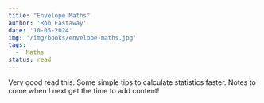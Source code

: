 ```yaml
---
title: "Envelope Maths"
author: 'Rob Eastaway'
date: '10-05-2024'
img: '/img/books/envelope-maths.jpg'
tags:
  -  Maths
status: read
---
```


Very good read this. Some simple tips to calculate statistics faster. Notes to come when I next get the time to add content!